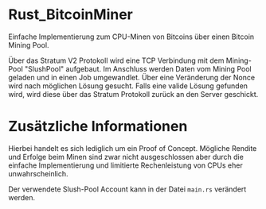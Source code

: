 # Rust_BitcoinMiner

Einfache Implementierung zum CPU-Minen von Bitcoins über einen Bitcoin Mining Pool.

Über das Stratum V2 Protokoll wird eine TCP Verbindung mit dem Mining-Pool "SlushPool" aufgebaut.
Im Anschluss werden Daten vom Mining Pool geladen und in einen Job umgewandlet.
Über eine Veränderung der Nonce wird nach möglichen Lösung gesucht.
Falls eine valide Lösung gefunden wird, wird diese über das Stratum Protokoll zurück an den Server geschickt.

# Zusätzliche Informationen

Hierbei handelt es sich lediglich um ein Proof of Concept.
Mögliche Rendite und Erfolge beim Minen sind zwar nicht ausgeschlossen aber durch die einfache Implementierung und limitierte Rechenleistung von CPUs
eher unwahrscheinlich.

Der verwendete Slush-Pool Account kann in der Datei `main.rs` verändert werden.
